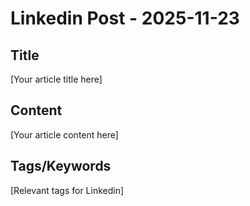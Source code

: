 # Linkedin Post - 2025-11-23

## Title
[Your article title here]

## Content
[Your article content here]

## Tags/Keywords
[Relevant tags for Linkedin]
